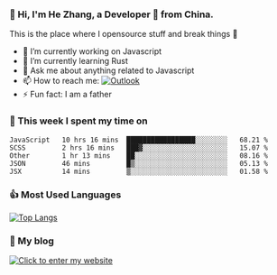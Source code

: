 ### 👋 Hi, I'm He Zhang, a Developer 🚀 from China.

This is the place where I opensource stuff and break things :rofl:

- 🔭  I’m currently working on Javascript
- 🌱  I’m currently learning Rust
- 💬  Ask me about anything related to Javascript
- 📫  How to reach me: [![Outlook](https://img.shields.io/badge/-Outlook-0078D4?style=flat&logo=Microsoft-Outlook&logoColor=white)](mailto:zhanghecool@outlook.com)
- ⚡  Fun fact: I am a father

### 💪 This week I spent my time on 
<!--START_SECTION:waka-->
```text
JavaScript   10 hrs 16 mins  █████████████████░░░░░░░░   68.21 % 
SCSS         2 hrs 16 mins   ███▓░░░░░░░░░░░░░░░░░░░░░   15.07 % 
Other        1 hr 13 mins    ██░░░░░░░░░░░░░░░░░░░░░░░   08.16 % 
JSON         46 mins         █▒░░░░░░░░░░░░░░░░░░░░░░░   05.13 % 
JSX          14 mins         ▒░░░░░░░░░░░░░░░░░░░░░░░░   01.58 % 
```
<!--END_SECTION:waka-->

### 👍 Most Used Languages
[![Top Langs](https://github-readme-stats.vercel.app/api/top-langs/?username=zhanghecool&layout=compact)](https://zhanghe.cool)

### 🌈 My blog 
[![Click to enter my website](https://cdn.jsdelivr.net/gh/zhanghecool/assets/images/gif/zhanghecools.gif)](https://zhanghe.cool)
